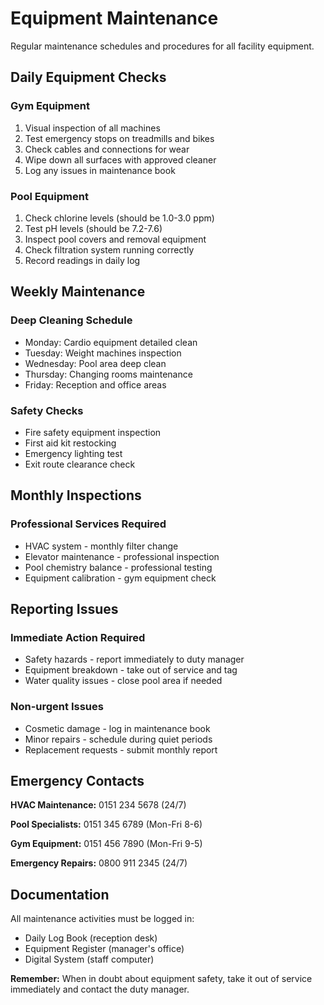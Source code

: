 # Equipment Maintenance

Regular maintenance schedules and procedures for all facility equipment.

## Daily Equipment Checks

### Gym Equipment
1. Visual inspection of all machines
2. Test emergency stops on treadmills and bikes
3. Check cables and connections for wear
4. Wipe down all surfaces with approved cleaner
5. Log any issues in maintenance book

### Pool Equipment
1. Check chlorine levels (should be 1.0-3.0 ppm)
2. Test pH levels (should be 7.2-7.6)
3. Inspect pool covers and removal equipment
4. Check filtration system running correctly
5. Record readings in daily log

## Weekly Maintenance

### Deep Cleaning Schedule
- Monday: Cardio equipment detailed clean
- Tuesday: Weight machines inspection
- Wednesday: Pool area deep clean
- Thursday: Changing rooms maintenance
- Friday: Reception and office areas

### Safety Checks
- Fire safety equipment inspection
- First aid kit restocking
- Emergency lighting test
- Exit route clearance check

## Monthly Inspections

### Professional Services Required
- HVAC system - monthly filter change
- Elevator maintenance - professional inspection
- Pool chemistry balance - professional testing
- Equipment calibration - gym equipment check

## Reporting Issues

### Immediate Action Required
- Safety hazards - report immediately to duty manager
- Equipment breakdown - take out of service and tag
- Water quality issues - close pool area if needed

### Non-urgent Issues
- Cosmetic damage - log in maintenance book
- Minor repairs - schedule during quiet periods
- Replacement requests - submit monthly report

## Emergency Contacts

**HVAC Maintenance:** 0151 234 5678 (24/7)

**Pool Specialists:** 0151 345 6789 (Mon-Fri 8-6)

**Gym Equipment:** 0151 456 7890 (Mon-Fri 9-5)

**Emergency Repairs:** 0800 911 2345 (24/7)

## Documentation

All maintenance activities must be logged in:
- Daily Log Book (reception desk)
- Equipment Register (manager's office)
- Digital System (staff computer)

**Remember:** When in doubt about equipment safety, take it out of service immediately and contact the duty manager.
